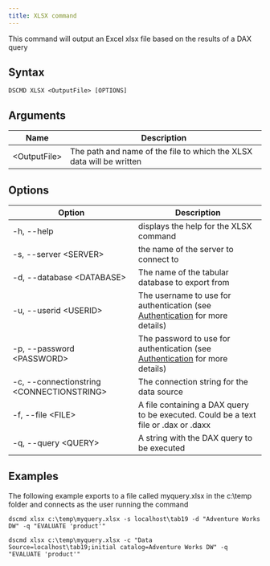 ```yaml
---
title: XLSX command
---
```


This command will output an Excel xlsx file based on the results of a DAX query

## Syntax

```
DSCMD XLSX <OutputFile> [OPTIONS]
```

## Arguments

| Name | Description |
|---|---|
| &lt;OutputFile> | The path and name of the file to which the XLSX data will be written |

## Options

| Option | Description |
| ---|---|
| -h, --help | displays the help for the XLSX command|
| -s, --server &lt;SERVER> | the name of the server to connect to |
| -d, --database &lt;DATABASE> | The name of the tabular database to export from |
| -u, --userid &lt;USERID> | The username to use for authentication (see [Authentication](../../authentication) for more details) |
| -p, --password &lt;PASSWORD> | The password to use for authentication (see [Authentication](../../authentication) for more details) |
| -c, --connectionstring &lt;CONNECTIONSTRING> | The connection string for the data source |
| -f, --file &lt;FILE> | A file containing a DAX query to be executed. Could be a text file or .dax or .daxx |
| -q, --query &lt;QUERY> | A string with the DAX query to be executed |

## Examples

The following example exports to a file called myquery.xlsx in the c:\temp folder and connects as the user running the command

```
dscmd xlsx c:\temp\myquery.xlsx -s localhost\tab19 -d "Adventure Works DW" -q "EVALUATE 'product'"
```

```
dscmd xlsx c:\temp\myquery.xlsx -c "Data Source=localhost\tab19;initial catalog=Adventure Works DW" -q "EVALUATE 'product'"
```